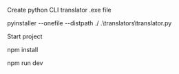 Create python CLI translator .exe file

pyinstaller --onefile --distpath ./ .\translators\translator.py

Start project

npm install

npm run dev
